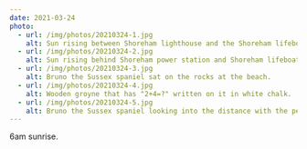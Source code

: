 ```yaml
---
date: 2021-03-24
photo:
  - url: /img/photos/20210324-1.jpg
    alt: Sun rising between Shoreham lighthouse and the Shoreham lifeboat station. A small boat is in the foreground against the sand of the beach.
  - url: /img/photos/20210324-2.jpg
    alt: Sun rising behind Shoreham power station and Shoreham lifeboat station. The sunrise is reflecting off the sea below.
  - url: /img/photos/20210324-3.jpg
    alt: Bruno the Sussex spaniel sat on the rocks at the beach.
  - url: /img/photos/20210324-4.jpg
    alt: Wooden groyne that has "2+4=?" written on it in white chalk.
  - url: /img/photos/20210324-5.jpg
    alt: Bruno the Sussex spaniel looking into the distance with the perpective of the photo taken from below his vantage point at Shoreham fort.
---
```


6am sunrise.
